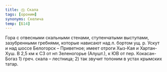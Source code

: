 ```yaml
---
title: Ⓖ Скала
tags: [ороним]
synonyms: Скелича
temp: [Б14]
---
```


Гора с отвесными скальными стенами, ступенчатыми выступами, зазубренными
гребнями, которые нависают над л. бортом ущ. р. Ускут и над шоссе Белогорск –
Приветное; имеет отроги Хыз-Кая и Хартан-Хуш. В 2,5 км к СЗ от нп Зеленогорье
(Алушт.), к ЮВ от пер. Кокасан-Богаз 1) греч. скала – лестница; 2) так звучит
топоним в устах крымских татар.
